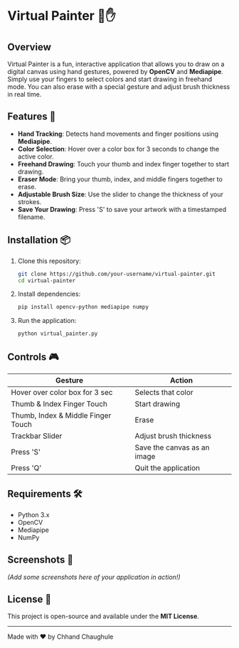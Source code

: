 # Virtual Painter 🎨✋

## Overview
Virtual Painter is a fun, interactive application that allows you to draw on a digital canvas using hand gestures, powered by **OpenCV** and **Mediapipe**. Simply use your fingers to select colors and start drawing in freehand mode. You can also erase with a special gesture and adjust brush thickness in real time.

## Features 🚀
- **Hand Tracking**: Detects hand movements and finger positions using **Mediapipe**.
- **Color Selection**: Hover over a color box for 3 seconds to change the active color.
- **Freehand Drawing**: Touch your thumb and index finger together to start drawing.
- **Eraser Mode**: Bring your thumb, index, and middle fingers together to erase.
- **Adjustable Brush Size**: Use the slider to change the thickness of your strokes.
- **Save Your Drawing**: Press 'S' to save your artwork with a timestamped filename.

## Installation 📦
1. Clone this repository:
   ```bash
   git clone https://github.com/your-username/virtual-painter.git
   cd virtual-painter
   ```
2. Install dependencies:
   ```bash
   pip install opencv-python mediapipe numpy
   ```
3. Run the application:
   ```bash
   python virtual_painter.py
   ```

## Controls 🎮
| Gesture | Action |
|---------|--------|
| Hover over color box for 3 sec | Selects that color |
| Thumb & Index Finger Touch | Start drawing |
| Thumb, Index & Middle Finger Touch | Erase |
| Trackbar Slider | Adjust brush thickness |
| Press 'S' | Save the canvas as an image |
| Press 'Q' | Quit the application |

## Requirements 🛠️
- Python 3.x
- OpenCV
- Mediapipe
- NumPy

## Screenshots 📸
*(Add some screenshots here of your application in action!)*

## License 📜
This project is open-source and available under the **MIT License**.

---
Made with ❤️ by Chhand Chaughule

